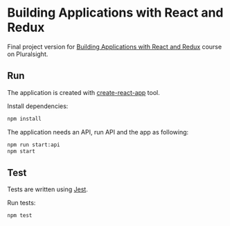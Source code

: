 # Building Applications with React and Redux

Final project version for [Building Applications with React and Redux](https://app.pluralsight.com/library/courses/react-redux-react-router-es6/table-of-contents) course on Pluralsight.

## Run
The application is created with [create-react-app](https://github.com/facebook/create-react-app) tool.

Install dependencies:
```bash
npm install
```

The application needs an API, run API and the app as following:
```bash
npm run start:api
npm start
```

## Test
Tests are written using [Jest](https://jestjs.io/).

Run tests:
```bash
npm test
```